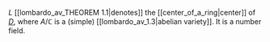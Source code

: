 $L$ [[lombardo_av_THEOREM 1.1|denotes]] the [[center_of_a_ring|center]] of [$D$](lombardo_av_notation_D), where $A/\mathbb{C}$ is a (simple) [[lombardo_av_1.3|abelian variety]]. It is a number field.